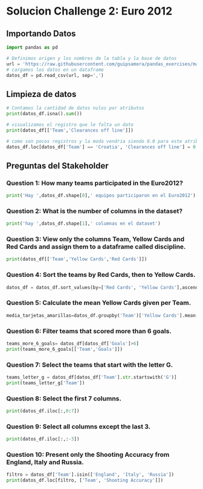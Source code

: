 # Solucion Challenge 2: Euro 2012

## Importando Datos
```python
import pandas as pd

# Definimos origen y los nombres de la tabla y la base de datos
url = 'https://raw.githubusercontent.com/guipsamora/pandas_exercises/master/02_Filtering_%26_Sorting/Euro12/Euro_2012_stats_TEAM.csv'
# cargamos los datos en un dataframe
datos_df = pd.read_csv(url, sep=',')
```

## Limpieza de datos
```python
# Contamos la cantidad de datos nulos por atributos
print(datos_df.isna().sum())

# visualizamos el registro que le falta un dato
print(datos_df[['Team','Clearances off line']])

# como son pocos registros y la moda vendria siendo 0.0 para este atributo, le asignamos ese valor a Croatia
datos_df.loc[datos_df['Team'] == 'Croatia', 'Clearances off line'] = 0.0
```

## Preguntas del Stakeholder
### Question 1: How many teams participated in the Euro2012?

```python
print('Hay ',datos_df.shape[0],' equipos participaron en el Euro2012')
```

### Question 2: What is the number of columns in the dataset?

```python
print('hay ',datos_df.shape[1],' columnas en el dataset')
```

### Question 3: View only the columns Team, Yellow Cards and Red Cards and assign them to a dataframe called discipline.

```python
print(datos_df[['Team','Yellow Cards','Red Cards']])
```

### Question 4: Sort the teams by Red Cards, then to Yellow Cards.

```python
datos_df = datos_df.sort_values(by=['Red Cards', 'Yellow Cards'],ascending=[False,False])
```

### Question 5: Calculate the mean Yellow Cards given per Team.

```python
media_tarjetas_amarillas=datos_df.groupby('Team')['Yellow Cards'].mean()
```

### Question 6: Filter teams that scored more than 6 goals.

```python
teams_more_6_goals= datos_df[datos_df['Goals']>6]
print(teams_more_6_goals[['Team','Goals']])
```

### Question 7: Select the teams that start with the letter G.

```python
teams_letter_g = datos_df[datos_df['Team'].str.startswith('G')]
print(teams_letter_g['Team'])
```

### Question 8: Select the first 7 columns.

```python
print(datos_df.iloc[:,0:7])
```

### Question 9: Select all columns except the last 3.

```python
print(datos_df.iloc[:,:-3])
```

### Question 10: Present only the Shooting Accuracy from England, Italy and Russia.

```python
filtro = datos_df['Team'].isin(['England', 'Italy', 'Russia'])
print(datos_df.loc[filtro, ['Team', 'Shooting Accuracy']])
```

